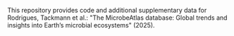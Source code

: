 This repository provides code and additional supplementary data for Rodrigues, Tackmann et al.: "The MicrobeAtlas database: Global trends and insights into Earth’s microbial ecosystems" (2025).


